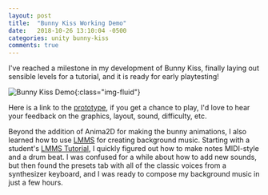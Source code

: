 ```yaml
---
layout: post
title:  "Bunny Kiss Working Demo"
date:   2018-10-26 13:10:04 -0500
categories: unity bunny-kiss
comments: true
---
```


I've reached a milestone in my development of Bunny Kiss, finally laying out sensible
levels for a tutorial, and it is ready for early playtesting!

![Bunny Kiss Demo]({{site.url}}/assets/games/bunny-kiss-prototype.gif){:class="img-fluid"}

Here is a link to the [prototype](http://mgoadric.github.io/BunnyKiss), if you get a 
chance to play, I'd love to hear your feedback on the graphics, layout, 
sound, difficulty, etc. 

Beyond the addition of Anima2D for making the bunny animations, I also learned how to use
[LMMS](https://lmms.io/) for creating background music. Starting with a student's
[LMMS Tutorial](http://mark.goadrich.com/courses/csci370s17/LMMS/), I quickly figured out
how to make notes MIDI-style and a drum beat. I was confused for a while about how to 
add new sounds, but then found the presets tab with all of the classic voices from 
a synthesizer keyboard, and I was ready to compose my background music in just a few hours.